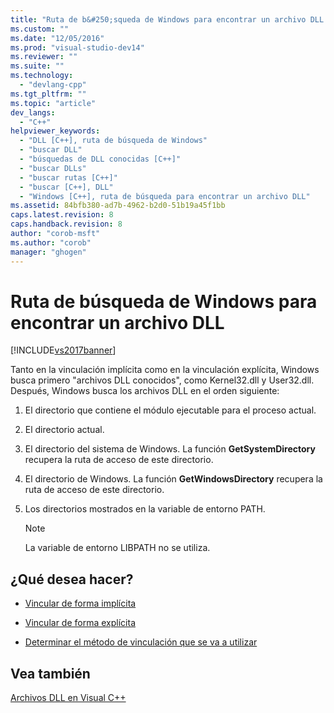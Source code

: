 ```yaml
---
title: "Ruta de b&#250;squeda de Windows para encontrar un archivo DLL | Microsoft Docs"
ms.custom: ""
ms.date: "12/05/2016"
ms.prod: "visual-studio-dev14"
ms.reviewer: ""
ms.suite: ""
ms.technology: 
  - "devlang-cpp"
ms.tgt_pltfrm: ""
ms.topic: "article"
dev_langs: 
  - "C++"
helpviewer_keywords: 
  - "DLL [C++], ruta de búsqueda de Windows"
  - "buscar DLL"
  - "búsquedas de DLL conocidas [C++]"
  - "buscar DLLs"
  - "buscar rutas [C++]"
  - "buscar [C++], DLL"
  - "Windows [C++], ruta de búsqueda para encontrar un archivo DLL"
ms.assetid: 84bfb380-ad7b-4962-b2d0-51b19a45f1bb
caps.latest.revision: 8
caps.handback.revision: 8
author: "corob-msft"
ms.author: "corob"
manager: "ghogen"
---
```

# Ruta de b&#250;squeda de Windows para encontrar un archivo DLL
[!INCLUDE[vs2017banner](../assembler/inline/includes/vs2017banner.md)]

Tanto en la vinculación implícita como en la vinculación explícita, Windows busca primero "archivos DLL conocidos", como Kernel32.dll y User32.dll.  Después, Windows busca los archivos DLL en el orden siguiente:  
  
1.  El directorio que contiene el módulo ejecutable para el proceso actual.  
  
2.  El directorio actual.  
  
3.  El directorio del sistema de Windows.  La función **GetSystemDirectory** recupera la ruta de acceso de este directorio.  
  
4.  El directorio de Windows.  La función **GetWindowsDirectory** recupera la ruta de acceso de este directorio.  
  
5.  Los directorios mostrados en la variable de entorno PATH.  
  
    > [!NOTE]
    >  La variable de entorno LIBPATH no se utiliza.  
  
## ¿Qué desea hacer?  
  
-   [Vincular de forma implícita](../build/linking-implicitly.md)  
  
-   [Vincular de forma explícita](../build/linking-explicitly.md)  
  
-   [Determinar el método de vinculación que se va a utilizar](../build/determining-which-linking-method-to-use.md)  
  
## Vea también  
 [Archivos DLL en Visual C\+\+](../build/dlls-in-visual-cpp.md)